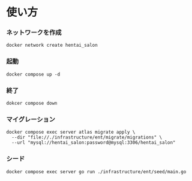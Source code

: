 # 使い方

### ネットワークを作成

```
docker network create hentai_salon
```

### 起動

```
docker compose up -d
```

### 終了

```
dokcer compose down

```

### マイグレーション

```
docker compose exec server atlas migrate apply \
  --dir "file://./infrastructure/ent/migrate/migrations" \
  --url "mysql://hentai_salon:password@mysql:3306/hentai_salon"
```

### シード

```
docker compose exec server go run ./infrastructure/ent/seed/main.go
```
